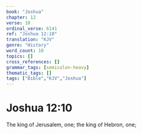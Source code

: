 ```yaml
---
book: "Joshua"
chapter: 12
verse: 10
ordinal_verse: 6141
ref: "Joshua 12:10"
translation: "KJV"
genre: "History"
word_count: 10
topics: []
cross_references: []
grammar_tags: [semicolon-heavy]
thematic_tags: []
tags: ["Bible","KJV","Joshua"]
---
```


# Joshua 12:10

The king of Jerusalem, one; the king of Hebron, one;
